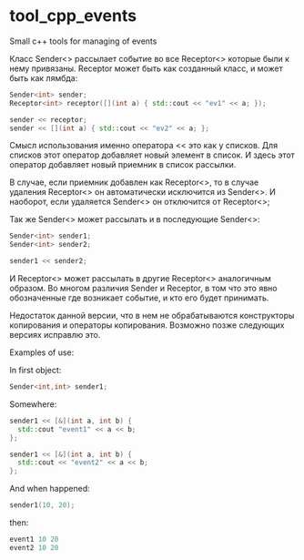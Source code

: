 # tool_cpp_events
Small c++ tools for managing of events

Класс Sender<> рассылает событие во все Receptor<> которые были
к нему привязаны. Receptor может быть как созданный класс, и
может быть как лямбда:

```cpp
Sender<int> sender;
Receptor<int> receptor([](int a) { std::cout << "ev1" << a; });

sender << receptor;
sender << [](int a) { std::cout << "ev2" << a; };
```
Смысл использования именно оператора << это как у списков.
Для списков этот оператор добавляет новый элемент в список.
И здесь этот оператор добавляет новый приемник
в список рассылки.

В случае, если приемник добавлен как Receptor<>,
то в случае удаления Receptor<> он автоматически
исключится из Sender<>. И наоборот, если удаляется
Sender<> он отключится от Receptor<>;

Так же Sender<> может рассылать и в последующие Sender<>:

```cpp
Sender<int> sender1;
Sender<int> sender2;

sender1 << sender2;
```

И Receptor<> может рассылать в другие Receptor<> аналогичным образом.
Во многом различия Sender и Receptor, в том что это явно обозначенные
где возникает событие, и кто его будет принимать.

Недостаток данной версии, что в нем не обрабатываются конструкторы копирования
и операторы копирования. Возможно позже следующих версиях исправлю это.

Examples of use:

In first object:
```cpp
Sender<int,int> sender1;
```

Somewhere:
```cpp
sender1 << [&](int a, int b) {
  std::cout "event1" << a << b;
};

sender1 << [&](int a, int b) {
  std::cout << "event2" << a << b;
};
```
And when happened:
```cpp
sender1(10, 20);
```
then:
```cpp
event1 10 20
event2 10 20
```



